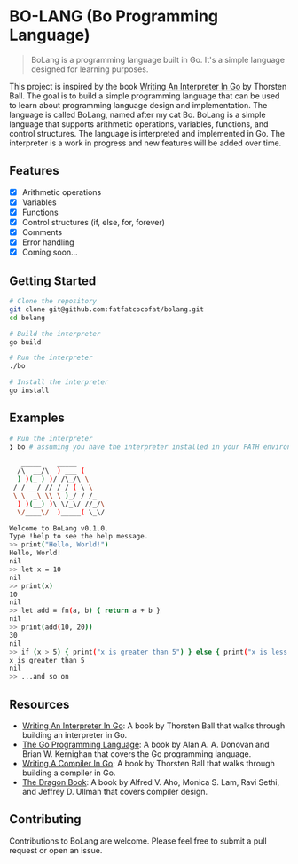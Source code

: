 # BO-LANG (Bo Programming Language)

> BoLang is a programming language built in Go. It's a simple language designed for learning purposes.

This project is inspired by the book [Writing An Interpreter In Go](https://interpreterbook.com/) by Thorsten Ball. The goal is to build a simple programming language that can be used to learn about programming language design and implementation. The language is called BoLang, named after my cat Bo. BoLang is a simple language that supports arithmetic operations, variables, functions, and control structures. The language is interpreted and implemented in Go. The interpreter is a work in progress and new features will be added over time.

## Features

- [x] Arithmetic operations
- [x] Variables
- [x] Functions
- [x] Control structures (if, else, for, forever)
- [x] Comments
- [x] Error handling
- [x] Coming soon...

## Getting Started

```bash
# Clone the repository
git clone git@github.com:fatfatcocofat/bolang.git
cd bolang

# Build the interpreter
go build

# Run the interpreter
./bo

# Install the interpreter
go install
```

## Examples

```bash
# Run the interpreter
❯ bo # assuming you have the interpreter installed in your PATH environment variable

   _____    _____
  /\  __/\  ) ___ (
  ) )(_ ) )/ /\_/\ \
 / / __/ // /_/ (_\ \
 \ \  _\ \\ \ )_/ / /_
  ) )(__) )\ \/_\/ //_/\
  \/____\/  )_____( \_\/

Welcome to BoLang v0.1.0.
Type !help to see the help message.
>> print("Hello, World!")
Hello, World!
nil
>> let x = 10
nil
>> print(x)
10
nil
>> let add = fn(a, b) { return a + b }
nil
>> print(add(10, 20))
30
nil
>> if (x > 5) { print("x is greater than 5") } else { print("x is less than or equal to 5") }
x is greater than 5
nil
>> ...and so on
```

## Resources

- [Writing An Interpreter In Go](https://interpreterbook.com/): A book by Thorsten Ball that walks through building an interpreter in Go.
- [The Go Programming Language](https://www.gopl.io/): A book by Alan A. A. Donovan and Brian W. Kernighan that covers the Go programming language.
- [Writing A Compiler In Go](https://compilerbook.com/): A book by Thorsten Ball that walks through building a compiler in Go.
- [The Dragon Book](https://en.wikipedia.org/wiki/Compilers:_Principles,_Techniques,_and_Tools): A book by Alfred V. Aho, Monica S. Lam, Ravi Sethi, and Jeffrey D. Ullman that covers compiler design.

## Contributing

Contributions to BoLang are welcome. Please feel free to submit a pull request or open an issue.

```

```
